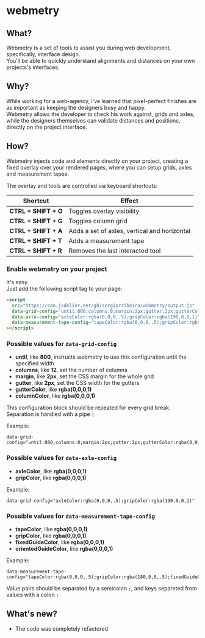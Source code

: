 # webmetry
## What?
Webmetry is a set of tools to assist you during web development, specifically, interface design.  
You'll be able to quickly understand alignments and distances on your own projects's interfaces.
## Why?
While working for a web-agency, i've learned that pixel-perfect finishes are as important as keeping the designers busy and happy.  
Webmetry allows the developer to check his work against, grids and axles, while the designers themselves can validate distances and positions, directly on the project interface.
## How?
Webmetry injects code and elements directly on your project, creating a fixed overlay over your rendered pages, where you can setup grids, axles and measurement tapes.  
  
The overlay and tools are controlled via keyboard shortcuts:

| Shortcut  | Effect           |
| ------- | ---------------- |
| **CTRL + SHIFT + O** | Toggles overlay visibility |
| **CTRL + SHIFT + G** | Toggles column grid |
| **CTRL + SHIFT + A** | Adds a set of axles, vertical and horizontal |
| **CTRL + SHIFT + T** | Adds a measurement tape |
| **CTRL + SHIFT + R** | Removes the last interacted tool |

### Enable webmetry on your project
It's easy.  
Just add the following script tag to your page:  
```html
<script 
  src="https://cdn.jsdelivr.net/gh/sergiorribeiro/webmetry/output.js" 
  data-grid-config="until:800;columns:8;margin:2px;gutter:2px;gutterColor:rgba(0,0,0,.6);columnColor:rgba(0,0,0,.4)|until:1000;columns:10;margin:2px;gutter:4px;gutterColor:rgba(0,0,0,.6);columnColor:rgba(0,0,0,.4)|until:9999;columns:12;margin:2px;gutter:8px;gutterColor:rgba(0,0,0,.6);columnColor:rgba(0,0,0,.4)"
  data-axle-config="axleColor:rgba(0,0,0,.5);gripColor:rgba(190,0,0,1)"
  data-measurement-tape-config="tapeColor:rgba(0,0,0,.5);gripColor:rgba(180,0,0,.5);fixedGuideColor:rgba(100,0,0,.8);orientedGuideColor:rgba(0,0,100,.8)"
></script>
```

### Possible values for `data-grid-config`
- **until**, like **800**, instructs webmetry to use this configuration until the specified width
- **columns**, like **12**, set the number of columns
- **margin**, like **2px**, set the CSS margin for the whole grid
- **gutter**, like **2px**, set the CSS width for the gutters
- **gutterColor**, like **rgba(0,0,0,1)**
- **columnColor**, like **rgba(0,0,0,1)**

This configuration block should be repeated for every grid break. Separation is handled with a pipe `|`

Example:
```
data-grid-config="until:800;columns:8;margin:2px;gutter:2px;gutterColor:rgba(0,0,0,.6);columnColor:rgba(0,0,0,.4)|until:1000;columns:10;margin:2px;gutter:4px;gutterColor:rgba(0,0,0,.6);columnColor:rgba(0,0,0,.4)|until:9999;columns:12;margin:2px;gutter:8px;gutterColor:rgba(0,0,0,.6);columnColor:rgba(0,0,0,.4)"
```

### Possible values for `data-axle-config`
- **axleColor**, like **rgba(0,0,0,1)**
- **gripColor**, like **rgba(0,0,0,1)**

Example:
```
data-grid-config="axleColor:rgba(0,0,0,.5);gripColor:rgba(190,0,0,1)"
```

### Possible values for `data-measurement-tape-config`
- **tapeColor**, like **rgba(0,0,0,1)**
- **gripColor**, like **rgba(0,0,0,1)**
- **fixedGuideColor**, like **rgba(0,0,0,1)**
- **orientedGuideColor**, like **rgba(0,0,0,1)**

Example:
```
data-measurement-tape-config="tapeColor:rgba(0,0,0,.5);gripColor:rgba(180,0,0,.5);fixedGuideColor:rgba(100,0,0,.8);orientedGuideColor:rgba(0,0,100,.8)"
```

Value pairs should be separated by a semicolon `;`, and keys separeted from values with a colon `:`

## What's new?
- The code was completely refactored